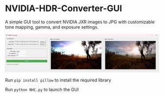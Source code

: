 # NVIDIA-HDR-Converter-GUI
A simple GUI tool to convert NVIDIA JXR images to JPG with customizable tone mapping, gamma, and exposure settings.

<p align="center">
  <img width="1024" src="interface.jpg">
</p>

Run `pip install pillow` to install the required library

Run `python NHC.py` to launch the GUI
